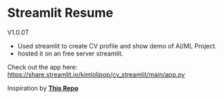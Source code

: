 # Streamlit Resume 
V1.0.0T

* Used streamlit to create CV profile and show demo of AI/ML Project.
* hosted it on an free server streamlit.

Check out the app here: https://share.streamlit.io/kimlolipop/cv_streamlit/main/app.py

Inspiration by [**This Repo**](https://github.com/alphadatagamma/Streamlit-Resume-App)
 
